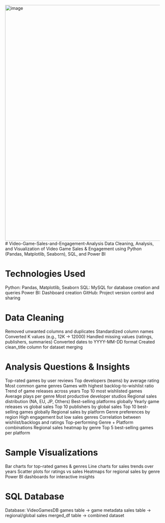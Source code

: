 <img width="1366" height="768" alt="image" src="https://github.com/user-attachments/assets/7bc11e66-c666-41be-a384-18dc0d028192" /># Video-Game-Sales-and-Engagement-Analysis
Data Cleaning, Analysis, and Visualization of Video Game Sales &amp; Engagement using Python (Pandas, Matplotlib, Seaborn), SQL, and Power BI



# Technologies Used
Python: Pandas, Matplotlib, Seaborn
SQL: MySQL for database creation and queries
Power BI: Dashboard creation
GitHub: Project version control and sharing

# Data Cleaning
Removed unwanted columns and duplicates
Standardized column names
Converted K values (e.g., 12K → 12000)
Handled missing values (ratings, publishers, summaries)
Converted dates to YYYY-MM-DD format
Created clean_title column for dataset merging

# Analysis Questions & Insights
Top-rated games by user reviews
Top developers (teams) by average rating
Most common game genres
Games with highest backlog-to-wishlist ratio
Trend of game releases across years
Top 10 most wishlisted games
Average plays per genre
Most productive developer studios
Regional sales distribution (NA, EU, JP, Others)
Best-selling platforms globally
Yearly game releases vs global sales
Top 10 publishers by global sales
Top 10 best-selling games globally
Regional sales by platform
Genre preferences by region
High engagement but low sales genres
Correlation between wishlist/backlogs and ratings
Top-performing Genre + Platform combinations
Regional sales heatmap by genre
Top 5 best-selling games per platform

# Sample Visualizations
Bar charts for top-rated games & genres
Line charts for sales trends over years
Scatter plots for ratings vs sales
Heatmaps for regional sales by genre
Power BI dashboards for interactive insights


# SQL Database
Database: VideoGamesDB
games table → game metadata
sales table → regional/global sales
merged_df table → combined dataset
